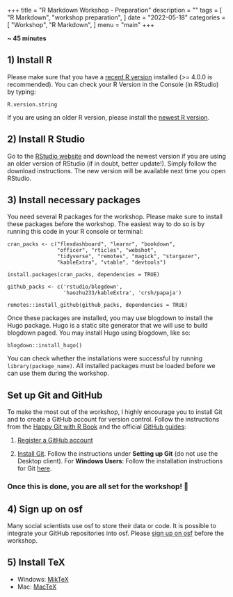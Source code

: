 +++
title = "R Markdown Workshop - Preparation"
description = ""
tags = [
    "R Markdown",
    "workshop preparation",
]
date = "2022-05-18"
categories = [
    "Workshop",
    "R Markdown",
]
menu = "main"
+++


**~ 45 minutes**

## 1) Install R 

Please make sure that you have a [recent R version](https://cran.rstudio.com/) installed (>= 4.0.0 is recommended). 
You can check your R Version in the Console (in RStudio) by typing:


```R.version.string```

If you are using an older R version, please install the [newest R version](https://cran.rstudio.com/). 

## 2) Install R Studio 

Go to the [RStudio website](https://www.rstudio.com/) and download the newest version if you are using an older version of RStudio (if in doubt, better update!). Simply follow the download instructions. The new version will be available next time you open RStudio. 


## 3) Install necessary packages 

You need several R packages for the workshop. Please make sure to install these packages before the workshop. The easiest way to do so is by running this code in your R console or terminal: 

```tpl
cran_packs <- c("flexdashboard", "learnr", "bookdown",
                "officer", "rticles", "webshot",
                "tidyverse", "remotes", "magick", "stargazer",
                "kableExtra", "vtable", "devtools")
```

```tpl
install.packages(cran_packs, dependencies = TRUE)
```

```tpl
github_packs <- c('rstudio/blogdown',
                  'haozhu233/kableExtra', 'crsh/papaja')
```

```tpl
remotes::install_github(github_packs, dependencies = TRUE)
```

Once these packages are installed, you may use blogdown to install the Hugo package. Hugo is a static site generator that we will use to build blogdown paged. You may install Hugo using blogdown, like so: 

```tpl
blogdown::install_hugo()
```

You can check whether the installations were successful by running ```library(package_name)```. All installed packages must be loaded before we can use them during the workshop. 


## Set up Git and GitHub


To make the most out of the workshop, I highly encourage you to install Git and to create a GitHub account for version control. 
Follow the instructions from the [Happy Git with R Book](https://happygitwithr.com/) and the official [GitHub guides](https://docs.github.com/en/get-started/quickstart/set-up-git): 


1. [Register a GitHub account](https://happygitwithr.com/github-acct.html)

2. [Install Git](https://docs.github.com/en/get-started/quickstart/set-up-git). Follow the instructions under **Setting up Git** (do not use the Desktop client). For **Windows Users**: Follow the installation instructions for Git [here](https://www.computerhope.com/issues/ch001927.htm). 

### Once this is done, you are all set for the workshop! 🎉

## 4) Sign up on osf


Many social scientists use osf to store their data or code. It is possible to integrate your GitHub repositories into osf.
Please [sign up on osf](https://osf.io/) before the workshop. 


## 5) Install TeX

- Windows: [MikTeX](https://miktex.org/)
- Mac: [MacTeX](http://www.tug.org/mactex/)




